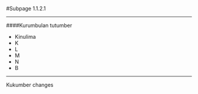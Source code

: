 #Subpage 1.1.2.1

----

####Kurumbulan tutumber

- Kinulima
- K
- L
- M
- N
- B


___


Kukumber changes